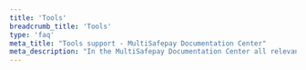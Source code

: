 ```yaml
---
title: 'Tools'
breadcrumb_title: 'Tools'
type: 'faq'
meta_title: "Tools support - MultiSafepay Documentation Center"
meta_description: "In the MultiSafepay Documentation Center all relevant information regarding our Plugins and API. As well as Support pages for Payment Method, Tools and General Questions. You can also find the contact details of our Support Team and Integration Team."
---
```

